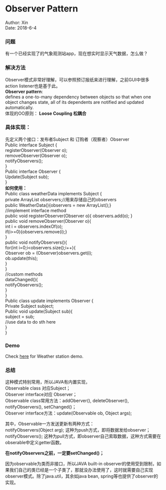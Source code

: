 # Observer Pattern

Author: Xin  
Date: 2018-6-4

### 问题
有一个已经实现了的气象观测站app，现在想实时显示天气数据，怎么做？
### 解决方法  
Observer模式非常好理解，可以参照预订报纸来进行理解，之前GUI中很多action listener也是基于此。  
**Observer pattern**:  
defines a one-to-many dependency between objects so that when one object changes state, all of its dependents are notified and updated automatically.  
体现的OO原则： **Loose Coupling 松耦合**
### 具体实现：
先定义两个接口：发布者Subject 和 订购者（观察者）Observer  
Public interface Subject {  
	registerObserver(Observer o);  
removeObserver(Observer o);  
notifyObservers();  
}  
Public  interface Observer {  
	Update(Subject sub);  
}  
**如何使用：**  
Public class weatherData implements Subject {  
	  private ArrayList observers;//用来存储自己的observers  
  public WeatherData(){observers = new ArrayList();}    
	//implement interface method  
	public void registerObserver(Observer o){  observers.add(o);  }  
	public void removeObserver(Observer o){  
		int i = observers.indexOf(o);  
		if(i&gt;=0){observers.remove(i);}  
	}  
	public void notifyObservers(){  
		for(int i=0;i&lt;observers.size();i++){  
			Observer ob = (Observer)observers.get(i);  
			ob.update(this);  
		}  
	}  
             //custom methods  
	dataChanged(){  
		notifyObservers();  
}  
}  
Public class update implements Observer {  
	Private Subject subject;  
	Public void update(Subject sub){  
		subject = sub;  
		//use data to do sth here  
}  
} 

### Demo
Check [here](https://github.com/960761/AboutDesignPattern/tree/master/code/HeadFirst_DesignPattern/ch02_ObserverPattern) for Weather station demo.

### 总结
这种模式特别常用，所以JAVA有内置实现，  
Observable class 对应Subject；  
Observer interface对应 Observer；  
Observable class常用方法：addOberver(), deleteObserver(), notifyObservers(), setChanged()；  
Observer interface方法：update(Observable ob, Object args);    

其中，Observable一方发送更新有两种方式：  
notifyObservers(Object arg);  这种为push方式，即将数据发给observer；  
notifyObservers();  这种为pull方式，即observer自己索取数据，这种方式需要在obserable中定义getter函数。  

**在notifyObservers之前，一定要setChanged()；** 

因为observable为类而非接口，所以JAVA built-in observer的使用受到限制，如果我们自己的类已经是一个子类了，那就没办法使用了，这时就需要自己实现observer模式。除了java.util，其余如java bean, spring等也提供了observer的实现。
